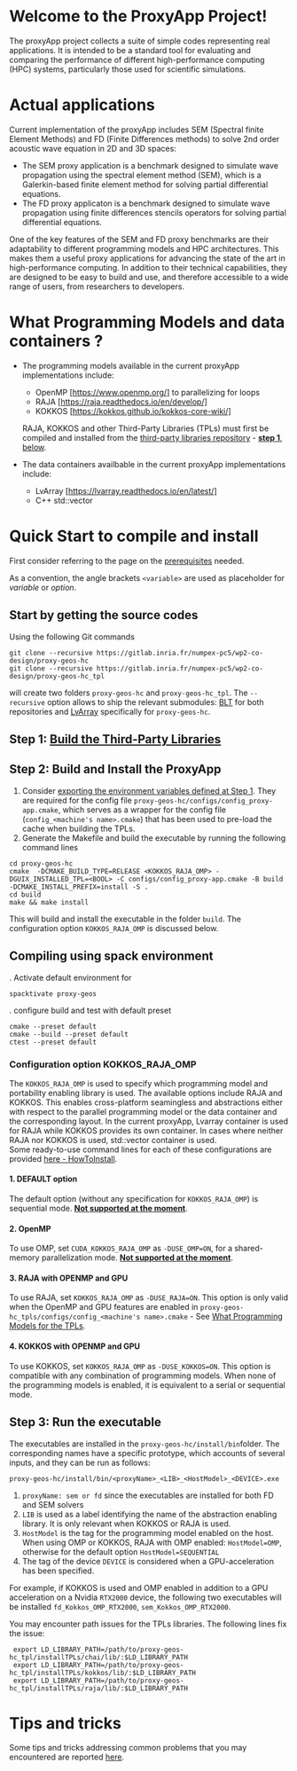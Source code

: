 # Welcome to the  ProxyApp Project!

The proxyApp project  collects a suite of simple codes representing real applications.
It is intended to be a standard tool for evaluating and comparing the performance of different high-performance computing (HPC) systems, particularly those used for scientific simulations.


# Actual applications 

Current implementation of the proxyApp includes SEM (Spectral finite Element Methods) and FD (Finite Differences methods) to solve 2nd order acoustic wave equation in 2D and 3D spaces:  
* The SEM proxy application is a benchmark designed to simulate wave propagation using the spectral element method (SEM), which is a Galerkin-based finite element method for solving partial differential equations.  
* The FD proxy applicaton is a benchmark designed to simulate wave propagation using finite differences stencils operators for solving partial differential equations.  

One of the key features of the SEM and FD proxy benchmarks are their adaptability to different programming models and HPC architectures. This makes them a useful proxy applications for advancing the state of the art in high-performance computing. In addition to their technical capabilities, they are designed to be easy to build and use, and therefore accessible to a wide range of users, from researchers to developers.

# What Programming Models and data containers ?

- The programming models available in the current proxyApp implementations include:  
    * OpenMP [https://www.openmp.org/] to parallelizing for loops  
    * RAJA [https://raja.readthedocs.io/en/develop/]  
    * KOKKOS [https://kokkos.github.io/kokkos-core-wiki/]  
    
    RAJA, KOKKOS and other Third-Party Libraries (TPLs) must first be compiled and installed  from the [third-party libraries repository](https://gitlab.inria.fr/numpex-pc5/wp2-co-design/proxy-geos-hc_tpl) - [**step 1**, below](#quick-start-to-compile-and-install).  

- The data containers availbable in the current proxyApp implementations include:   
    * LvArray [https://lvarray.readthedocs.io/en/latest/]  
    * C++ std::vector  

# Quick Start to compile and install

First consider referring to the page on the [prerequisites](./INSTALL_PREREQUISITES.md) needed.  

As a convention, the angle brackets `<variable>` are used as placeholder for *variable* or *option*.     

## Start by getting the source codes 
Using the following Git commands
```
git clone --recursive https://gitlab.inria.fr/numpex-pc5/wp2-co-design/proxy-geos-hc   
git clone --recursive https://gitlab.inria.fr/numpex-pc5/wp2-co-design/proxy-geos-hc_tpl 
```
will  create two folders `proxy-geos-hc` and `proxy-geos-hc_tpl`. The `--recursive` option allows to ship the relevant submodules: [BLT](https://github.com/LLNL/blt) for both repositories and  [LvArray](https://github.com/GEOS-DEV/LvArray) specifically for  `proxy-geos-hc`.    
## Step 1: [Build the Third-Party Libraries](https://gitlab.inria.fr/numpex-pc5/wp2-co-design/proxy-geos-hc_tpl)

## Step 2: Build and Install the ProxyApp

 1. Consider [exporting the environment variables defined at Step 1](https://gitlab.inria.fr/numpex-pc5/wp2-co-design/proxy-geos-hc_tpl#step-2-some-environment-variables-for-the-build). They are required for the config file `proxy-geos-hc/configs/config_proxy-app.cmake`, which serves as a wrapper for the config file (`config_<machine's name>.cmake`) that has been used to pre-load the cache when building the TPLs.  
3. Generate the Makefile and build the executable by running the following command lines 
```
cd proxy-geos-hc  
cmake  -DCMAKE_BUILD_TYPE=RELEASE <KOKKOS_RAJA_OMP> -DGUIX_INSTALLED_TPL=<BOOL> -C configs/config_proxy-app.cmake -B build -DCMAKE_INSTALL_PREFIX=install -S .
cd build  
make && make install
```
This will build and install the executable in the folder `build`. The configuration option `KOKKOS_RAJA_OMP` is discussed below.    
 

## Compiling using spack environment

. Activate default environment for 
```
spacktivate proxy-geos
```

. configure build and test with default preset
```
cmake --preset default
cmake --build --preset default
ctest --preset default
```


### Configuration option KOKKOS_RAJA_OMP

 The `KOKKOS_RAJA_OMP` is used to specify which programming model and portability enabling library is used. The available options include RAJA and KOKKOS. This enables cross-platform seamingless and abstractions either with respect to the parallel programming model or the data container and the corresponding layout. In the current proxyApp, Lvarray container is used for RAJA while  KOKKOS provides its own container. In cases where neither RAJA nor KOKKOS is used, std::vector container is used.  
 Some ready-to-use command lines for each of these configurations are provided [here - HowToInstall](https://gitlab.inria.fr/numpex-pc5/wp2-co-design/proxy-geos-hc_tpl/-/blob/develop/howToInstall.md?ref_type=heads).   
#### 1. DEFAULT option
The default option (without any specification for `KOKKOS_RAJA_OMP`) is sequential mode. [**Not supported at the moment**](https://gitlab.inria.fr/numpex-pc5/wp2-co-design/proxy-geos-hc/-/issues/8).  

#### 2. OpenMP
To use OMP, set `CUDA_KOKKOS_RAJA_OMP` as `-DUSE_OMP=ON`, for a shared-memory parallelization mode. [**Not  supported at the moment**](https://gitlab.inria.fr/numpex-pc5/wp2-co-design/proxy-geos-hc/-/issues/8).  

#### 3. RAJA  with OPENMP and GPU
To use RAJA, set `KOKKOS_RAJA_OMP` as `-DUSE_RAJA=ON`. This option is only valid when the OpenMP and GPU features are enabled in `proxy-geos-hc_tpls/configs/config_<machine's name>.cmake` - See [What Programming Models for the TPLs](https://gitlab.inria.fr/numpex-pc5/wp2-co-design/proxy-geos-hc_tpl#step-11-programming-models-enabled-for-the-tpls).  

#### 4. KOKKOS with OPENMP and GPU
To use KOKKOS, set `KOKKOS_RAJA_OMP` as `-DUSE_KOKKOS=ON`. This option is compatible with any combination of programming models. When none of the programming models is enabled, it is equivalent to a serial or sequential mode.   
## Step 3: Run the executable 
The executables are installed in the `proxy-geos-hc/install/bin`folder. The corresponding names have a specific prototype, which accounts of several inputs, and they can be run as follows:   
```
proxy-geos-hc/install/bin/<proxyName>_<LIB>_<HostModel>_<DEVICE>.exe 
```
1.  `proxyName: sem or fd` since the executables are installed for both FD and SEM solvers  
2. `LIB` is used as a label identifying the name of the abstraction enabling library. It is only relevant when KOKKOS or RAJA is used.  
3. `HostModel` is the tag for the programming model enabled on the host. When using OMP or KOKKOS, RAJA with  OMP enabled: `HostModel=OMP`, otherwise for the default option `HostModel=SEQUENTIAL`      
4. The tag of the device `DEVICE` is considered when a GPU-acceleration has been specified.   

For example, if KOKKOS is used and OMP enabled in addition to a GPU acceleration on a Nvidia `RTX2000` device, the following two executables will be installed `fd_Kokkos_OMP_RTX2000`, `sem_Kokkos_OMP_RTX2000`.  
 
You may encounter path issues for the TPLs libraries. The following lines fix the issue:
```
 export LD_LIBRARY_PATH=/path/to/proxy-geos-hc_tpl/installTPLs/chai/lib/:$LD_LIBRARY_PATH
 export LD_LIBRARY_PATH=/path/to/proxy-geos-hc_tpl/installTPLs/kokkos/lib/:$LD_LIBRARY_PATH
 export LD_LIBRARY_PATH=/path/to/proxy-geos-hc_tpl/installTPLs/raja/lib/:$LD_LIBRARY_PATH
```
# Tips and tricks
Some tips and tricks addressing common problems that you may encountered are reported [here](./TIPS_AND_TRICKS.md).
